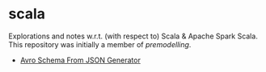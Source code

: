# scala

Explorations and notes w.r.t. (with respect to) Scala &amp; Apache Spark Scala.  This repository was initially a member of *premodelling*.

* [Avro Schema From JSON Generator](https://toolslick.com/generation/metadata/avro-schema-from-json)
